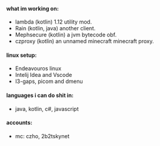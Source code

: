 #### what im working on:

- lambda (kotlin) 1.12 utility mod.
- Rain (kotlin, java) another client.
- Mephsecure  (kotlin) a jvm bytecode obf.
- czproxy (kotlin) an unnamed minecraft minecraft proxy.

#### linux setup:
- Endeavouros linux
- Intelij Idea and Vscode
- I3-gaps, picom and dmenu

#### languages i can do shit in:
- java, kotlin, c#, javascript

#### accounts:
- mc: czho, 2b2tskynet
